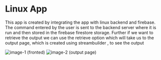 # Linux App 
This app is created by integrating the app with linux backend and firebase.
The command entered by the user is sent to the backend server where it is run and then stored in the firebase firestore storage.
Further if we want to retrieve the output we can use the retrieve option which will take us to the output page, which is created using 
streambuilder , to see the output


![image-1](https://user-images.githubusercontent.com/59885389/109812124-ae18fb00-7c51-11eb-80b7-849a658ed985.jpg)
(fronted)
![image-2](https://user-images.githubusercontent.com/59885389/109812137-b4a77280-7c51-11eb-910c-c671356668b7.jpg)
(output page)
